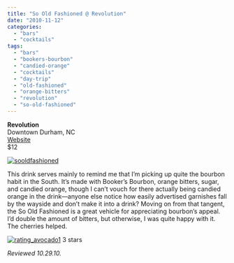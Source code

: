 ```yaml
---
title: "So Old Fashioned @ Revolution"
date: "2010-11-12"
categories:
  - "bars"
  - "cocktails"
tags:
  - "bars"
  - "bookers-bourbon"
  - "candied-orange"
  - "cocktails"
  - "day-trip"
  - "old-fashioned"
  - "orange-bitters"
  - "revolution"
  - "so-old-fashioned"
---
```


**Revolution**\
Downtown Durham, NC\
[Website](http://www.revolutionrestaurant.com/Revolution_Durham/Cocktails.html)\
$12

[![](http://s3.amazonaws.com/thegourmez-wpmedia/2010/11/sooldfashioned1.jpg "sooldfashioned")](http://s3.amazonaws.com/thegourmez-wpmedia/2010/11/sooldfashioned1.jpg)

This drink serves mainly to remind me that I’m picking up quite the bourbon habit in the South. It’s made with Booker’s Bourbon, orange bitters, sugar, and candied orange, though I can’t vouch for there actually being candied orange in the drink—anyone else notice how easily advertised garnishes fall by the wayside and don’t make it into a drink? Moving on from that tangent, the So Old Fashioned is a great vehicle for appreciating bourbon’s appeal. I’d double the amount of bitters, but otherwise, I was quite happy with it. The cherries helped.




<div class="caption">

[![](http://s3.amazonaws.com/thegourmez-wpmedia/2010/11/rating_avocado11.gif "rating_avocado1")](http://s3.amazonaws.com/thegourmez-wpmedia/2010/11/rating_avocado11.gif) 3 stars</div>


_Reviewed 10.29.10._

